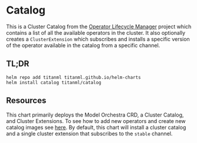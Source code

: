 # Catalog

This is a Cluster Catalog from the [Operator Lifecycle Manager](https://operator-framework.github.io/operator-controller/) project which contains a list of all the available operators in the cluster. It also optionally creates a `ClusterExtension` which subscribes and installs a specific version of the operator available in the catalog from a specific channel.

## TL;DR

```
helm repo add titanml titanml.github.io/helm-charts
helm install catalog titanml/catalog
```

## Resources

This chart primarily deploys the Model Orchestra CRD, a Cluster Catalog, and Cluster Extensions. To see how to add new operators and create new catalog images see [here](../../system/operator-lifecycle-manager/README.md). By default, this chart will install a cluster catalog and a single cluster extension that subscribes to the `stable` channel.
